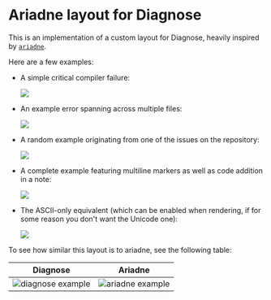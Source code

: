 # Ariadne layout for Diagnose

This is an implementation of a custom layout for Diagnose, heavily inspired by [`ariadne`](https://github.com/zesterer/ariadne).

Here are a few examples:
- A simple critical compiler failure:

  ![](https://raw.githubusercontent.com/mesabloo/diagnose/9b7175fc7ce33a32e2f69bda4c51839baeaefbff/diagnose-ariadne/assets/critical-example.png)
- An example error spanning across multiple files:

  ![](https://raw.githubusercontent.com/mesabloo/diagnose/9b7175fc7ce33a32e2f69bda4c51839baeaefbff/diagnose-ariadne/assets/example-multiple-files.png)
- A random example originating from one of the issues on the repository:

  ![](https://raw.githubusercontent.com/mesabloo/diagnose/9b7175fc7ce33a32e2f69bda4c51839baeaefbff/diagnose-ariadne/assets/random-example.png)
- A complete example featuring multiline markers as well as code addition in a note:

  ![](https://raw.githubusercontent.com/mesabloo/diagnose/9b7175fc7ce33a32e2f69bda4c51839baeaefbff/diagnose-ariadne/assets/full-example.png)
- The ASCII-only equivalent (which can be enabled when rendering, if for some reason you don't want the Unicode one):

  ![](https://raw.githubusercontent.com/mesabloo/diagnose/9b7175fc7ce33a32e2f69bda4c51839baeaefbff/diagnose-ariadne/assets/ascii-example.png)

To see how similar this layout is to ariadne, see the following table:

| Diagnose | Ariadne |
|:--------:|:-------:|
| ![diagnose example](https://raw.githubusercontent.com/mesabloo/diagnose/9b7175fc7ce33a32e2f69bda4c51839baeaefbff/diagnose-ariadne/assets/ariadne-readme.png) | ![ariadne example](https://raw.githubusercontent.com/zesterer/ariadne/12759f0b5caa3963de73b899a6bbd9010d0a76f1/misc/example.png) |
